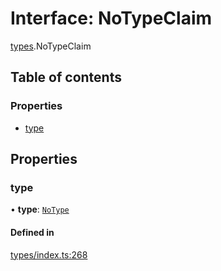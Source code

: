 # Interface: NoTypeClaim

[types](../wiki/types).NoTypeClaim

## Table of contents

### Properties

- [type](../wiki/types.NoTypeClaim#type)

## Properties

### type

• **type**: [`NoType`](../wiki/types.ClaimType#notype)

#### Defined in

[types/index.ts:268](https://github.com/PolymeshAssociation/polymesh-sdk/blob/339b7503/src/types/index.ts#L268)
